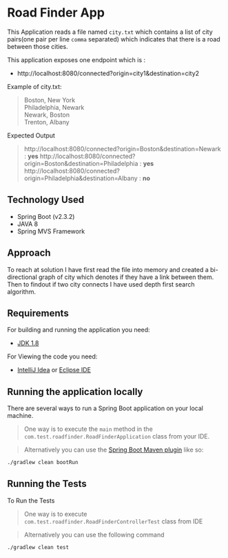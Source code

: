 # Road Finder App

This Application reads a file named `city.txt` which contains a list of city pairs(one pair per line `comma` separated) which indicates that there is a road between those cities.

This application exposes one endpoint which is :
- http://localhost:8080/connected?origin=city1&destination=city2

Example of city.txt:  
>Boston, New York  
>Philadelphia, Newark  
>Newark, Boston  
>Trenton, Albany

Expected Output
> http://localhost:8080/connected?origin=Boston&destination=Newark : **yes**
> http://localhost:8080/connected?origin=Boston&destination=Philadelphia : **yes**
> http://localhost:8080/connected?origin=Philadelphia&destination=Albany : **no**

## Technology Used
- Spring Boot (v2.3.2)
- JAVA 8
- Spring MVS Framework

## Approach
To reach at solution I have first read the file into memory and created a bi-directional graph of city which denotes if they have a link between them. Then to findout if two city connects I have used depth first search algorithm.

## Requirements

For building and running the application you need:

- [JDK 1.8](http://www.oracle.com/technetwork/java/javase/downloads/jdk8-downloads-2133151.html)

For Viewing the code you need:
- [IntelliJ Idea](https://www.jetbrains.com/idea/) or [Eclipse IDE](https://www.eclipse.org/eclipseide/)

## Running the application locally

There are several ways to run a Spring Boot application on your local machine.

> One way is to execute the `main` method in the `com.test.roadfinder.RoadFinderApplication` class from your IDE.

> Alternatively you can use the [Spring Boot Maven plugin](https://docs.spring.io/spring-boot/docs/current/reference/html/build-tool-plugins-maven-plugin.html) like so:

```sh
./gradlew clean bootRun
```

## Running the Tests
 To Run the Tests 
 > One way is to execute `com.test.roadfinder.RoadFinderControllerTest` class from IDE
 
 > Alternatively you can use the following command
 ```sh
 ./gradlew clean test
 ```